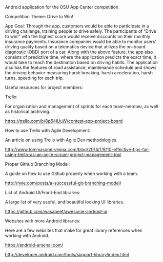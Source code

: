 Android application for the OSU App Center competition.

Competition Theme: Drive to Win!

App Goal: Through the app, customers would be able to participate in a driving challenge, training people to drive safely.
The participants of “Drive to win!” with the highest score would receive discounts on their monthly insurance payments.
Insurance companies would be able to monitor users’ driving quality based on a telematics device that utilizes the
on-board diagnostic (OBD) port of a car. Along with the above feature, the app also consists of predictive time, where the
application predicts the exact time, it would take to reach the destination based on driving habits. The application also
has the features of road assistance, maintenance schedule and shows the driving behavior measuring harsh breaking, harsh
acceleration, harsh turns, speeding for each trip.

Useful resources for project members:

Trello:

For organization and management of sprints for each team-member, as well as historical archiving.

https://trello.com/b/8p54iUuW/contest-app-project-board

How to use Trello with Agile Development:

An article on using Trello with Agile Dev methodologies.

http://www.tommasonervegna.com/blog/2014/1/9/10-effective-tips-for-using-trello-as-an-agile-scrum-project-management-tool

Proper Github Branching Model:

A guide on how to use Github properly when working with a team.

http://nvie.com/posts/a-successful-git-branching-model/

List of Android UI/Front-End libraries:

A large list of very useful, and beautiful looking UI libraries.

https://github.com/wasabeef/awesome-android-ui

Websites with more Android libraries:

Here are a few websites that make for great library references when working with Android.

https://android-arsenal.com/

http://developer.android.com/tools/support-library/index.html
